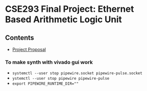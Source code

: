 # CSE293 Final Project: Ethernet Based Arithmetic Logic Unit

## Contents
* [Project Proposal](./project_proposal/)

### To make synth with vivado gui work
* `systemctl --user stop pipewire.socket pipewire-pulse.socket`
* `ystemctl --user stop pipewire pipewire-pulse`
* `export PIPEWIRE_RUNTIME_DIR=""`
